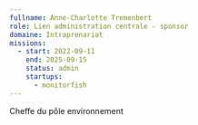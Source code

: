 ```yaml
---
fullname: Anne-Charlotte Tremenbert
role: Lien administration centrale - sponsor
domaine: Intraprenariat
missions:
  - start: 2022-09-11
    end: 2025-09-15
    status: admin
    startups:
      - monitorfish
---
```

Cheffe du pôle environnement